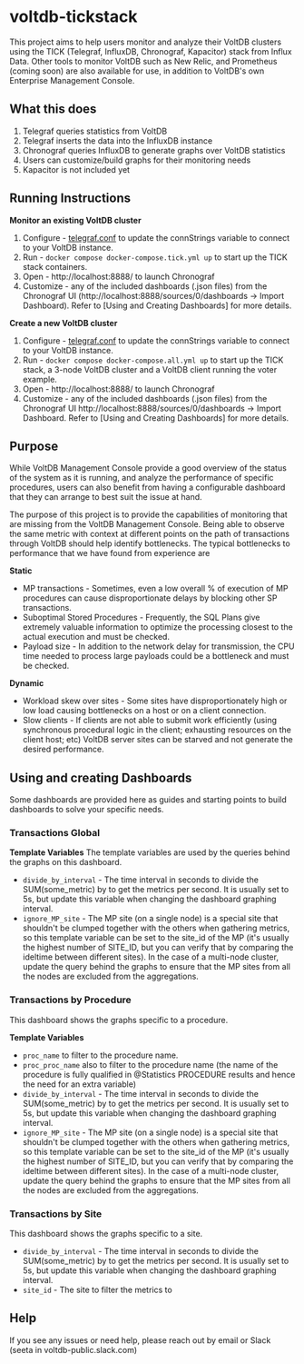 # voltdb-tickstack
This project aims to help users monitor and analyze their VoltDB clusters using the TICK (Telegraf, InfluxDB, Chronograf, Kapacitor) stack from Influx Data. Other tools to monitor VoltDB such as New Relic, and Prometheus (coming soon) are also available for use, in addition to VoltDB's own Enterprise Management Console.

## What this does
1. Telegraf queries statistics from VoltDB
2. Telegraf inserts the data into the InfluxDB instance
3. Chronograf queries InfluxDB to generate graphs over VoltDB statistics
4. Users can customize/build graphs for their monitoring needs
5. Kapacitor is not included yet

## Running Instructions

**Monitor an existing VoltDB cluster**

1. Configure - [telegraf.conf](telegraf.conf) to update the connStrings variable to connect to your VoltDB instance.
2. Run       - `docker compose docker-compose.tick.yml up` to start up the TICK stack containers.
3. Open      - http://localhost:8888/ to launch Chronograf
4. Customize - any of the included dashboards (.json files) from the Chronograf UI (http://localhost:8888/sources/0/dashboards -> Import Dashboard). Refer to [Using and Creating Dashboards] for more details.

**Create a new VoltDB cluster**

1. Configure - [telegraf.conf](telegraf.conf) to update the connStrings variable to connect to your VoltDB instance.
2. Run       - `docker compose docker-compose.all.yml up` to start up the TICK stack, a 3-node VoltDB cluster and a VoltDB client running the voter example.
3. Open      - http://localhost:8888/ to launch Chronograf
4. Customize - any of the included dashboards (.json files) from the Chronograf UI http://localhost:8888/sources/0/dashboards -> Import Dashboard. Refer to [Using and Creating Dashboards] for more details.
 
## Purpose

While VoltDB Management Console provide a good overview of the status of the system as it is running, and analyze the performance of specific procedures, users can also benefit from having a configurable dashboard that they can arrange to best suit the issue at hand.
 
The purpose of this project is to provide the capabilities of monitoring that are missing from the VoltDB Management Console. Being able to observe the same metric with context at different points on the path of transactions through VoltDB should help identify bottlenecks. The typical bottlenecks to performance that we have found from experience are 

**Static**
* MP transactions - Sometimes, even a low overall % of execution of MP procedures can cause disproportionate delays by blocking other SP transactions. 
* Suboptimal Stored Procedures - Frequently, the SQL Plans give extremely valuable information to optimize the processing closest to the actual execution and must be checked.
* Payload size - In addition to the network delay for transmission, the CPU time needed to process large payloads could be a bottleneck and must be checked.

**Dynamic**
* Workload skew over sites - Some sites have disproportionately high or low load causing bottlenecks on a host or on a client connection.
* Slow clients - If clients are not able to submit work efficiently (using synchronous procedural logic in the client; exhausting resources on the client host; etc) VoltDB server sites can be starved and not generate the desired performance.



## Using and creating Dashboards

Some dashboards are provided here as guides and starting points to build dashboards to solve your specific needs. 

### Transactions Global

**Template Variables**
The template variables are used by the queries behind the graphs on this dashboard.
* `divide_by_interval` - The time interval in seconds to divide the SUM(some_metric) by to get the metrics per second. It is usually set to 5s, but update this variable when changing the dashboard graphing interval.
* `ignore_MP_site` - The MP site (on a single node) is a special site that shouldn't be clumped together with the others when gathering metrics, so this template variable can be set to the site_id of the MP (it's usually the highest number of SITE_ID, but you can verify that by comparing the ideltime between different sites). In the case of a multi-node cluster, update the query behind the graphs to ensure that the MP sites from all the nodes are excluded from the aggregations.

### Transactions by Procedure
This dashboard shows the graphs specific to a procedure.

**Template Variables**
* `proc_name` to filter to the procedure name.
* `proc_proc_name` also to filter to the procedure name (the name of the procedure is fully qualified in @Statistics PROCEDURE results and hence the need for an extra variable)
* `divide_by_interval` - The time interval in seconds to divide the SUM(some_metric) by to get the metrics per second. It is usually set to 5s, but update this variable when changing the dashboard graphing interval.
* `ignore_MP_site` - The MP site (on a single node) is a special site that shouldn't be clumped together with the others when gathering metrics, so this template variable can be set to the site_id of the MP (it's usually the highest number of SITE_ID, but you can verify that by comparing the ideltime between different sites). In the case of a multi-node cluster, update the query behind the graphs to ensure that the MP sites from all the nodes are excluded from the aggregations.

### Transactions by Site
This dashboard shows the graphs specific to a site.
* `divide_by_interval` - The time interval in seconds to divide the SUM(some_metric) by to get the metrics per second. It is usually set to 5s, but update this variable when changing the dashboard graphing interval.
* `site_id`            - The site to filter the metrics to

## Help

If you see any issues or need help, please reach out by email or Slack (seeta in voltdb-public.slack.com)
